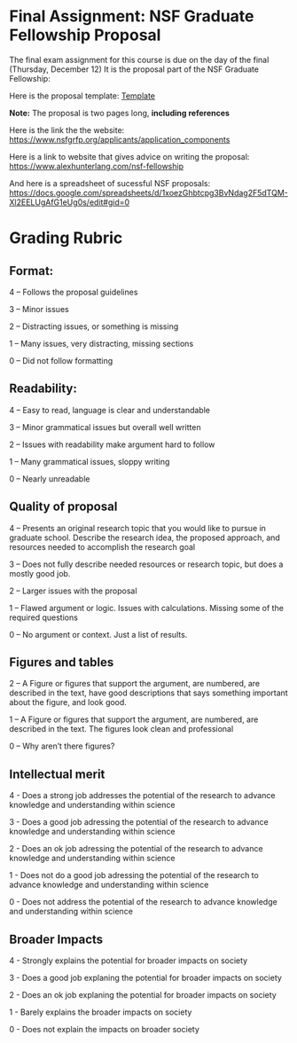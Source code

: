 # Final Assignment: NSF Graduate Fellowship Proposal

The final exam assignment for this course is due on the day of the final (Thursday, December 12)
It is the proposal part of the NSF Graduate Fellowship: 

Here is the proposal template: 
[Template](Graduate_Research_Plan_Statement.docx)

**Note:** The proposal is two pages long, **including references**

Here is the link the the website: https://www.nsfgrfp.org/applicants/application_components

Here is a link to website that gives advice on writing the proposal: https://www.alexhunterlang.com/nsf-fellowship

And here is a spreadsheet of sucessful NSF proposals: https://docs.google.com/spreadsheets/d/1xoezGhbtcpg3BvNdag2F5dTQM-Xl2EELUgAfG1eUg0s/edit#gid=0

# Grading Rubric

## Format:
4 – Follows the proposal guidelines

3 – Minor issues

2 – Distracting issues, or something is missing

1 – Many issues, very distracting, missing sections

0 – Did not follow formatting

## Readability:
4 – Easy to read, language is clear and understandable

3 – Minor grammatical issues but overall well written

2 – Issues with readability make argument hard to follow

1 – Many grammatical issues, sloppy writing

0 – Nearly unreadable

## Quality of proposal
4 – Presents an original research topic that you would like to pursue in graduate school. Describe the research idea, the proposed approach, and resources needed to accomplish the research goal

3 – Does not fully describe needed resources or research topic, but does a mostly good job. 

2 – Larger issues with the proposal

1 – Flawed argument or logic. Issues with calculations. Missing some of the required questions

0 – No argument or context. Just a list of results.

## Figures and tables
2 – A Figure or figures that support the argument, are numbered, are described in the text, have good descriptions that says something important about the figure, and look good. 

1 – A Figure or figures that support the argument, are numbered, are described in the text. The figures look clean and professional

0 – Why aren’t there figures?

## Intellectual merit
4 - Does a strong job addresses the potential of the research to advance knowledge and understanding within science

3 - Does a good job adressing the potential of the research to advance knowledge and understanding within science

2 - Does an ok job adressing the potential of the research to advance knowledge and understanding within science

1 - Does not do a good job adressing the potential of the research to advance knowledge and understanding within science

0 - Does not address the potential of the research to advance knowledge and understanding within science

## Broader Impacts
4 - Strongly explains the potential for broader impacts on society

3 - Does a good job explaning the potential for broader impacts on society

2 - Does an ok job explaning the potential for broader impacts on society

1 - Barely explains the broader impacts on society

0 - Does not explain the impacts on broader society

